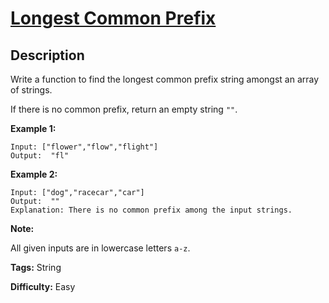 # [Longest Common Prefix][title]

## Description

Write a function to find the longest common prefix string amongst an array of
strings.

If there is no common prefix, return an empty string `""`.

**Example 1:**

```
Input: ["flower","flow","flight"]
Output:  "fl"
```

**Example 2:**

```
Input: ["dog","racecar","car"]
Output:  ""
Explanation: There is no common prefix among the input strings.
```

**Note:**

All given inputs are in lowercase letters `a-z`.


**Tags:** String

**Difficulty:** Easy

[title]: https://leetcode.com/problems/longest-common-prefix
